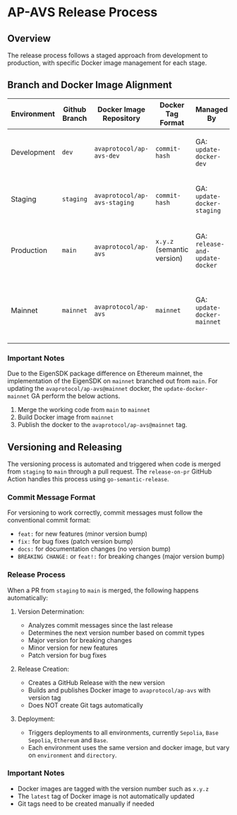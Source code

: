 # AP-AVS Release Process

## Overview

The release process follows a staged approach from development to production, with specific Docker image management for each stage.

## Branch and Docker Image Alignment

| Environment  | Github Branch | Docker Image Repository      | Docker Tag Format           | Managed By                      | Trigger Condition                                                                 |
| ----------- | ------------- | ---------------------------- | -------------------------- | ------------------------------- | --------------------------------------------------------------------------------- |
| Development | `dev`         | `avaprotocol/ap-avs-dev`     | `commit-hash`             | GA: `update-docker-dev`         | Manual trigger against dev branch                                                 |
| Staging     | `staging`     | `avaprotocol/ap-avs-staging` | `commit-hash`             | GA: `update-docker-staging`     | Automatic on PR merge to staging branch                                          |
| Production  | `main`        | `avaprotocol/ap-avs`         | `x.y.z` (semantic version) | GA: `release-and-update-docker` | Automatic on PR merge from staging to main                                       |
| Mainnet     | `mainnet`     | `avaprotocol/ap-avs`         | `mainnet`                 | GA: `update-docker-mainnet`     | Manual trigger to sync main to mainnet and deploy                                |

### Important Notes

Due to the EigenSDK package difference on Ethereum mainnet, the implementation of the EigenSDK on `mainnet` branched out from `main`. For updating the `avaprotocol/ap-avs@mainnet` docker, the `update-docker-mainnet` GA perform the below actions.

1. Merge the working code from `main` to `mainnet`
2. Build Docker image from `mainnet`
3. Publish the docker to the `avaprotocol/ap-avs@mainnet` tag.

## Versioning and Releasing

The versioning process is automated and triggered when code is merged from `staging` to `main` through a pull request. The `release-on-pr` GitHub Action handles this process using `go-semantic-release`.

### Commit Message Format

For versioning to work correctly, commit messages must follow the conventional commit format:

- `feat:` for new features (minor version bump)
- `fix:` for bug fixes (patch version bump)
- `docs:` for documentation changes (no version bump)
- `BREAKING CHANGE:` or `feat!:` for breaking changes (major version bump)

### Release Process

When a PR from `staging` to `main` is merged, the following happens automatically:

1. Version Determination:

   - Analyzes commit messages since the last release
   - Determines the next version number based on commit types
   - Major version for breaking changes
   - Minor version for new features
   - Patch version for bug fixes

2. Release Creation:

   - Creates a GitHub Release with the new version
   - Builds and publishes Docker image to `avaprotocol/ap-avs` with version tag
   - Does NOT create Git tags automatically

3. Deployment:
   - Triggers deployments to all environments, currently `Sepolia`, `Base Sepolia`, `Ethereum` and `Base`.
   - Each environment uses the same version and docker image, but vary on `environment` and `directory`.

### Important Notes

- Docker images are tagged with the version number such as `x.y.z`
- The `latest` tag of Docker image is not automatically updated
- Git tags need to be created manually if needed